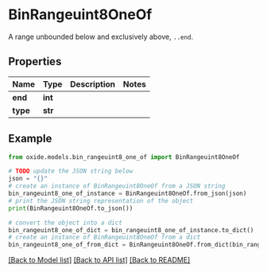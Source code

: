 # BinRangeuint8OneOf

A range unbounded below and exclusively above, `..end`.

## Properties

Name | Type | Description | Notes
------------ | ------------- | ------------- | -------------
**end** | **int** |  | 
**type** | **str** |  | 

## Example

```python
from oxide.models.bin_rangeuint8_one_of import BinRangeuint8OneOf

# TODO update the JSON string below
json = "{}"
# create an instance of BinRangeuint8OneOf from a JSON string
bin_rangeuint8_one_of_instance = BinRangeuint8OneOf.from_json(json)
# print the JSON string representation of the object
print(BinRangeuint8OneOf.to_json())

# convert the object into a dict
bin_rangeuint8_one_of_dict = bin_rangeuint8_one_of_instance.to_dict()
# create an instance of BinRangeuint8OneOf from a dict
bin_rangeuint8_one_of_from_dict = BinRangeuint8OneOf.from_dict(bin_rangeuint8_one_of_dict)
```
[[Back to Model list]](../README.md#documentation-for-models) [[Back to API list]](../README.md#documentation-for-api-endpoints) [[Back to README]](../README.md)



